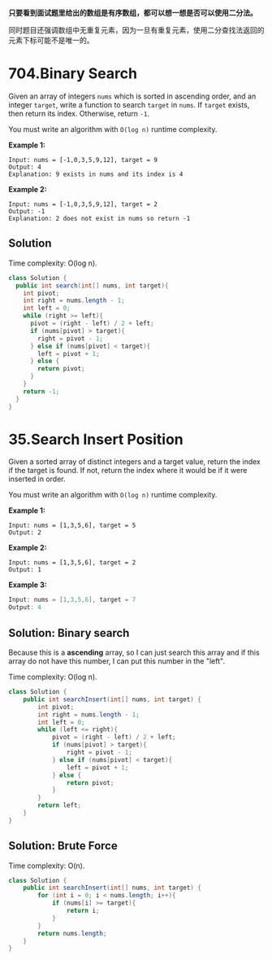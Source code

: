 **只要看到面试题里给出的数组是有序数组，都可以想一想是否可以使用二分法。**

同时题目还强调数组中无重复元素，因为一旦有重复元素，使用二分查找法返回的元素下标可能不是唯一的。

# 704.Binary Search

Given an array of integers `nums` which is sorted in ascending order, and an integer `target`, write a function to search `target` in `nums`. If `target` exists, then return its index. Otherwise, return `-1`.

You must write an algorithm with `O(log n)` runtime complexity.

 

**Example 1:**

```
Input: nums = [-1,0,3,5,9,12], target = 9
Output: 4
Explanation: 9 exists in nums and its index is 4
```

**Example 2:**

```
Input: nums = [-1,0,3,5,9,12], target = 2
Output: -1
Explanation: 2 does not exist in nums so return -1
```



## Solution

Time complexity: O(log n).

```java
class Solution {
  public int search(int[] nums, int target){
    int pivot;
    int right = nums.length - 1;
    int left = 0;
    while (right >= left){
      pivot = (right - left) / 2 + left;
      if (nums[pivot] > target){
        right = pivot - 1;
      } else if (nums[pivot] < target){
        left = pivot + 1;
      } else {
        return pivot;
      }
    }
    return -1;
  }
}
```



# 35.Search Insert Position

Given a sorted array of distinct integers and a target value, return the index if the target is found. If not, return the index where it would be if it were inserted in order.

You must write an algorithm with `O(log n)` runtime complexity.

 

**Example 1:**

```
Input: nums = [1,3,5,6], target = 5
Output: 2
```

**Example 2:**

```
Input: nums = [1,3,5,6], target = 2
Output: 1
```

**Example 3:**

```java
Input: nums = [1,3,5,6], target = 7
Output: 4
```



## Solution: Binary search

Because this is a **ascending** array, so I can just search this array and if this array do not have this number, I can put this number in the "left".

Time complexity: O(log n).

```java
class Solution {
    public int searchInsert(int[] nums, int target) {
        int pivot;
        int right = nums.length - 1;
        int left = 0;
        while (left <= right){
            pivot = (right - left) / 2 + left;
            if (nums[pivot] > target){
                right = pivot - 1;
            } else if (nums[pivot] < target){
                left = pivot + 1;
            } else {
                return pivot;
            }
        }
        return left;
    }
}
```



## Solution: Brute Force

Time complexity: O(n).

```java
class Solution {
    public int searchInsert(int[] nums, int target) {
        for (int i = 0; i < nums.length; i++){
            if (nums[i] >= target){
                return i;
            }
        }
        return nums.length;
    }
}
```

